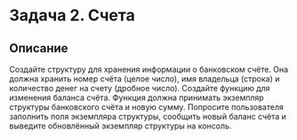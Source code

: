 # Задача 2. Счета
## Описание

Создайте структуру для хранения информации о банковском счёте. Она должна хранить номер счёта (целое число), имя владельца (строка) и количество денег на счету (дробное число).
Создайте функцию для изменения баланса счёта. Функция должна принимать экземпляр структуры банковского счёта и новую сумму.
Попросите пользователя заполнить поля экземпляра структуры, сообщить новый баланс счёта и выведите обновлённый экземпляр структуры на консоль.
